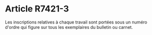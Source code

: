# Article R7421-3

  
Les inscriptions relatives à chaque travail sont portées sous un numéro d'ordre qui figure sur tous les exemplaires du bulletin ou carnet.